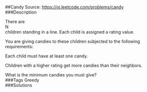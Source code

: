 ##Candy
Source: https://oj.leetcode.com/problems/candy  
###Description

                

There are   
N  
 children standing in a line. Each child is assigned a rating value. 
  

  

You are giving candies to these children subjected to the following requirements:
  

  

  
Each child must have at least one candy.  

  
Children with a higher rating get more candies than their neighbors.  

  

  

What is the minimum candies you must give?  
###Tags
Greedy  
###Solutions